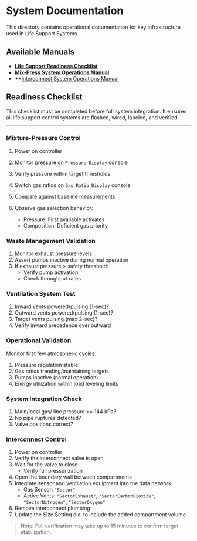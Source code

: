 # System Documentation

This directory contains operational documentation for key infrastructure used in Life Support Systems.

## Available Manuals

- **[Life Support Readiness Checklist](#readiness-checklist)**
- **[Mix-Press System Operations Manual](mixpress_operations_manual.md)**
- **[Interconnect System Operations Manual](interconnect_operations_manual.md)

## Readiness Checklist

This checklist must be completed before full system integration.  It ensures all life support control systems are flashed, wired, labeled, and verified.

---

### Mixture-Pressure Control

1. Power on controller
2. Monitor pressure on `Pressure Display` console
3. Verify pressure within target thresholds

4. Switch gas ratios on `Gas Ratio Display` console
5. Compare against baseline measurements
6. Observe gas selection behavior:
   - Pressure: First available activates
   - Composition: Deficient gas priority

### Waste Management Validation

1. Monitor exhaust pressure levels
2. Assert pumps inactive during normal operation
3. If exhaust pressure > safety threshold:
   - Verify pump activation
   - Check throughput rates

### Ventilation System Test

1. Inward vents powered/pulsing (1-sec)?
2. Outward vents powered/pulsing (1-sec)?
3. Target vents pulsing (max 2-sec)?
4. Verify inward precedence over outward

### Operational Validation

Monitor first few atmospheric cycles:
1. Pressure regulation stable
2. Gas ratios trending/maintaining targets
3. Pumps inactive (normal operation)
4. Energy utilization within load leveling limits

### System Integration Check

1. Main/local gas/ line pressure >= 144 kPa?
2. No pipe ruptures detected?
3. Valve positions correct?

### Interconnect Control

1. Power on controller
2. Verify the interconnect valve is open
3. Wait for the valve to close
   - Verify full pressurization
4. Open the boundary wall between compartments
5. Integrate sensor and ventilation equipment into the data network
   - Gas Sensor: `"Sector"`
   - Active Vents: `"SectorExhaust"`, `"SectorCarbonDioxide"`, `"SectorNitrogen"`, `"SectorOxygen"`
6. Remove interconnect plumbing
7. Update the Size Setting dial to include the added compartment volume

> Note: Full verification may take up to 15 minutes to confirm target stabilization.